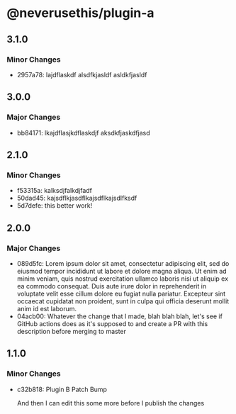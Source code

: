 # @neverusethis/plugin-a

## 3.1.0

### Minor Changes

- 2957a78: lajdflaskdf alsdfkjasldf asldkfjasldf

## 3.0.0

### Major Changes

- bb84171: lkajdflasjkdflaskdjf aksdkfjaskdfjasd

## 2.1.0

### Minor Changes

- f53315a: kalksdjfalkdjfadf
- 50dad45: kajsdflkjasdflkajsdflkajsdlfksdf
- 5d7defe: this better work!

## 2.0.0

### Major Changes

- 089d5fc: Lorem ipsum dolor sit amet, consectetur adipiscing elit, sed do eiusmod tempor incididunt ut labore et dolore magna aliqua. Ut enim ad minim veniam, quis nostrud exercitation ullamco laboris nisi ut aliquip ex ea commodo consequat. Duis aute irure dolor in reprehenderit in voluptate velit esse cillum dolore eu fugiat nulla pariatur. Excepteur sint occaecat cupidatat non proident, sunt in culpa qui officia deserunt mollit anim id est laborum.
- 04acb00: Whatever the change that I made, blah blah blah, let's see if GitHub actions does as it's supposed to and create a PR with this description before merging to master

## 1.1.0

### Minor Changes

- c32b818: Plugin B Patch Bump

  And then I can edit this some more before I publish the changes
